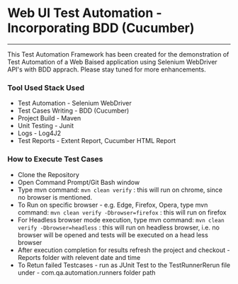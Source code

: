 # Web UI Test Automation - Incorporating BDD (Cucumber) 
---
This Test Automation Framework has been created for the demonstration of Test Automation of a Web Baised application using Selenium WebDriver API's with BDD apprach. 
Please stay tuned for more enhancements.

### Tool Used Stack Used
* Test Automation - Selenium WebDriver
* Test Cases Writing - BDD (Cucumber) 
* Project Build - Maven
* Unit Testing - Junit
* Logs - Log4J2
* Test Reports - Extent Report, Cucumber HTML Report

### How to Execute Test Cases
* Clone the Repository
* Open Command Prompt/Git Bash window
* Type mvn command: ```mvn clean verify``` : this will run on chrome, since no browser is mentioned.
* To Run on specific browser - e.g. Edge, Firefox, Opera, type mvn command: ```mvn clean verify -Dbrowser=firefox``` :  this will run on firefox
* For Headless browser mode execution, type mvn command: ```mvn clean verify -Dbrowser=headless``` : this will run on headless browser, i.e. no browser will be opened and tests will be executed on a head less browser
* After execution completion for results refresh the project and checkout - Reports folder with relevent date and time
* To Retun failed Testcases - run as JUnit Test to the TestRunnerRerun file under - com.qa.automation.runners folder path


